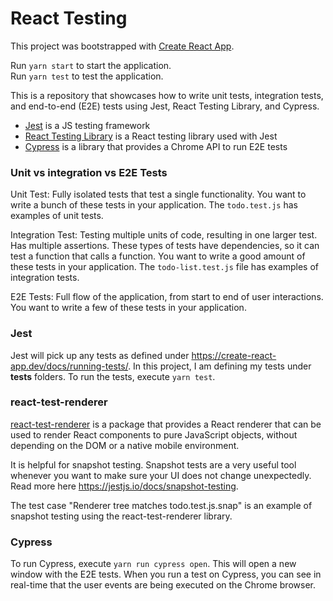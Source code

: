# React Testing

This project was bootstrapped with [Create React App](https://github.com/facebook/create-react-app).

Run `yarn start` to start the application.  
Run `yarn test` to test the application.  

This is a repository that showcases how to write unit tests, integration tests, and end-to-end (E2E) tests using Jest, React Testing Library, and Cypress.
- [Jest](https://jestjs.io/) is a JS testing framework
- [React Testing Library](https://testing-library.com/docs/react-testing-library/intro/) is a React testing library used with Jest
- [Cypress](https://www.cypress.io/) is a library that provides a Chrome API to run E2E tests

### Unit vs integration vs E2E Tests
Unit Test: Fully isolated tests that test a single functionality. You want to write a bunch of these tests in your application. The `todo.test.js` has examples of unit tests. 

Integration Test: Testing multiple units of code, resulting in one larger test. Has multiple assertions. These types of tests have dependencies, so it can test a function that calls a function. You want to write a good amount of these tests in your application. The `todo-list.test.js` file has examples of integration tests.

E2E Tests: Full flow of the application, from start to end of user interactions. You want to write a few of these tests in your application.

### Jest
Jest will pick up any tests as defined under https://create-react-app.dev/docs/running-tests/. In this project, I am defining my tests under __tests__ folders. To run the tests, execute ```yarn test```.

### react-test-renderer
[react-test-renderer](https://reactjs.org/docs/test-renderer.html) is a package that provides a React renderer that can be used to render React components to pure JavaScript objects, without depending on the DOM or a native mobile environment.

It is helpful for snapshot testing. Snapshot tests are a very useful tool whenever you want to make sure your UI does not change unexpectedly. Read more here https://jestjs.io/docs/snapshot-testing.

The test case "Renderer tree matches todo.test.js.snap" is an example of snapshot testing using the react-test-renderer library.

### Cypress
To run Cypress, execute `yarn run cypress open`. This will open a new window with the E2E tests. When you run a test on Cypress, you can see in real-time that the user events are being executed on the Chrome browser.